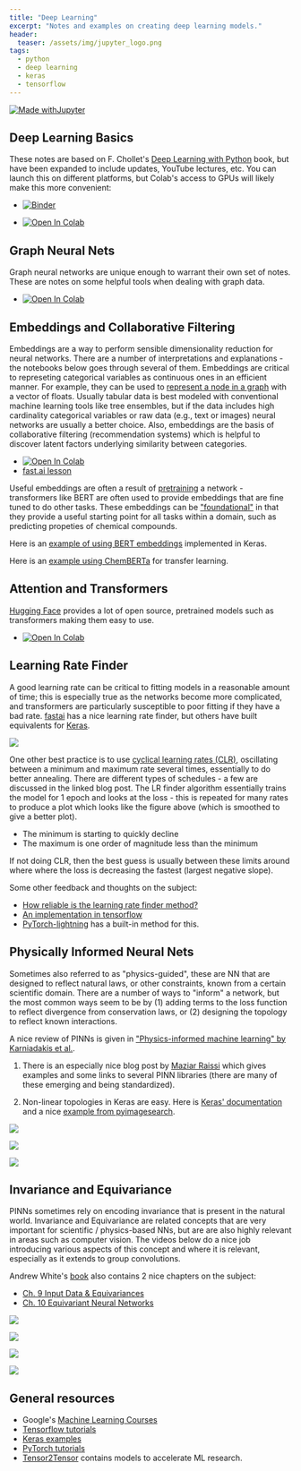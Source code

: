 ```yaml
---
title: "Deep Learning"
excerpt: "Notes and examples on creating deep learning models."
header:
  teaser: /assets/img/jupyter_logo.png
tags:
  - python
  - deep learning
  - keras
  - tensorflow
---
```


<!-- Enter details at https://mybinder.org/, then copy the badge below -->

[![Made withJupyter](https://img.shields.io/badge/Made%20with-Jupyter-orange?style=for-the-badge&logo=Jupyter)](https://jupyter.org/try)

Deep Learning Basics
---
These notes are based on F. Chollet's [Deep Learning with Python](https://www.amazon.com/Learning-Python-Second-Fran%C3%A7ois-Chollet/dp/1617296864) book, but have been expanded to include updates, YouTube lectures, etc.  You can launch this on different platforms, but Colab's access to GPUs will likely make this more convenient:
* [![Binder](https://mybinder.org/badge_logo.svg)](https://mybinder.org/v2/gh/nathan-mahynski/nathan-mahynski.github.io/public?filepath=%2F_notes%2Fdeep_learning%2Fdeep_learning_notes.ipynb)

* [![Open In Colab](https://colab.research.google.com/assets/colab-badge.svg)](https://colab.research.google.com/github/nathan-mahynski/nathan-mahynski.github.io/blob/public/_notes/deep_learning/deep_learning_notes.ipynb)

Graph Neural Nets
---
Graph neural networks are unique enough to warrant their own set of notes.  These are notes on some helpful tools when dealing with graph data.
 * [![Open In Colab](https://colab.research.google.com/assets/colab-badge.svg)](https://colab.research.google.com/github/nathan-mahynski/nathan-mahynski.github.io/blob/public/_notes/deep_learning/graph_nn_tools.ipynb)

Embeddings and Collaborative Filtering
---
Embeddings are a way to perform sensible dimensionality reduction for neural networks.  There are a number of interpretations and explanations - the notebooks below goes through several of them.  Embeddings are critical to represeting categorical variables as continuous ones in an efficient manner.  For example, they can be used to [represent a node in a graph](https://keras.io/examples/graph/node2vec_movielens) with a vector of floats. Usually tabular data is best modeled with conventional machine learning tools like tree ensembles, but if the data includes high cardinality categorical variables or raw data (e.g., text or images) neural networks are usually a better choice.  Also, embeddings are the basis of collaborative filtering (recommendation systems) which is helpful to discover latent factors underlying similarity between categories. 
* [![Open In Colab](https://colab.research.google.com/assets/colab-badge.svg)](https://colab.research.google.com/github/nathan-mahynski/nathan-mahynski.github.io/blob/public/_notes/deep_learning/embeddings.ipynb)
* [fast.ai lesson](https://course.fast.ai/Lessons/lesson7.html)

Useful embeddings are often a result of [pretraining](https://www.baeldung.com/cs/neural-network-pre-training) a network - transformers like BERT are often used to provide embeddings that are fine tuned to do other tasks.
These embeddings can be ["foundational"](https://arxiv.org/pdf/2209.01712v1.pdf) in that they provide a useful starting point for all tasks within a domain, such as predicting propeties of chemical compounds.

Here is an [example of using BERT embeddings](https://keras.io/examples/nlp/text_extraction_with_bert/) implemented in Keras.

Here is an [example using ChemBERTa](https://dmol.pub/dl/pretraining.html) for transfer learning.

Attention and Transformers
---

[Hugging Face](https://huggingface.co/) provides a lot of open source, pretrained models such as transformers making them easy to use.

* [![Open In Colab](https://colab.research.google.com/assets/colab-badge.svg)](https://colab.research.google.com/github/nathan-mahynski/nathan-mahynski.github.io/blob/public/_notes/deep_learning/transformers.ipynb)


Learning Rate Finder
---
A good learning rate can be critical to fitting models in a reasonable amount of time; this is especially true as the networks become more complicated, and transformers are particularly susceptible to poor fitting if they have a bad rate.  [fastai](https://fastai1.fast.ai/callbacks.lr_finder.html) has a nice learning rate finder, but others have built equivalents for [Keras](https://pyimagesearch.com/2019/08/05/keras-learning-rate-finder/).

![](https://b2633864.smushcdn.com/2633864/wp-content/uploads/2019/08/keras_learning_rate_finder_header.png?lossy=1&strip=1&webp=1)

One other best practice is to use [cyclical learning rates (CLR)](https://pyimagesearch.com/2019/07/29/cyclical-learning-rates-with-keras-and-deep-learning/), oscillating between a minimum and maximum rate several times, essentially to do better annealing. There are different types of schedules - a few are discussed in the linked blog post. The LR finder algorithm essentially trains the model for 1 epoch and looks at the loss - this is repeated for many rates to produce a plot which looks like the figure above (which is smoothed to give a better plot).  
* The minimum is starting to quickly decline
* The maximum is one order of magnitude less than the minimum

If not doing CLR, then the best guess is usually between these limits around where where the loss is decreasing the fastest (largest negative slope).

Some other feedback and thoughts on the subject:
* [How reliable is the learning rate finder method?](https://blog.dataiku.com/the-learning-rate-finder-technique-how-reliable-is-it)
* [An implementation in tensorflow](https://towardsdatascience.com/the-learning-rate-finder-6618dfcb2025)
* [PyTorch-lightning](https://pytorch-lightning.readthedocs.io/en/1.4.9/advanced/lr_finder.html) has a built-in method for this.

Physically Informed Neural Nets
---
Sometimes also referred to as "physics-guided", these are NN that are designed to reflect natural laws, or other constraints, known from a certain scientific domain.  There are a number of ways to "inform" a network, but the most common ways seem to be by (1) adding terms to the loss function to reflect divergence from conservation laws, or (2) designing the topology to reflect known interactions.

A nice review of PINNs is given in ["Physics-informed machine learning" by Karniadakis et al.](https://www.nature.com/articles/s42254-021-00314-5). 

1. There is an especially nice blog post by [Maziar Raissi](https://maziarraissi.github.io/research/1_physics_informed_neural_networks/) which gives examples and some links to several PINN libraries (there are many of these emerging and being standardized).

2. Non-linear topologies in Keras are easy. Here is [Keras' documentation](https://keras.io/guides/functional_api/#manipulate-complex-graph-topologies) and a nice [example from pyimagesearch](https://pyimagesearch.com/2019/02/04/keras-multiple-inputs-and-mixed-data/). 

[![](https://img.youtube.com/vi/POsGBquHFaY/0.jpg)](https://www.youtube.com/watch?v=POsGBquHFaY&list=WL&index=14)

[![](https://img.youtube.com/vi/ZuSx0pYAZ_I/0.jpg)](https://www.youtube.com/watch?v=ZuSx0pYAZ_I&list=WL&index=1)

[![](https://img.youtube.com/vi/AU_ewEJMaLc/0.jpg)](https://www.youtube.com/watch?v=AU_ewEJMaLc&list=WL&index=10)

Invariance and Equivariance
---
PINNs sometimes rely on encoding invariance that is present in the natural world.  Invariance and Equivariance are related concepts that are very important for scientific / physics-based NNs, but are are also highly relevant in areas such as computer vision.  The videos below do a nice job introducing various aspects of this concept and where it is relevant, especially as it extends to group convolutions.

Andrew White's [book](https://dmol.pub/) also contains 2 nice chapters on the subject:
* [Ch. 9 Input Data & Equivariances](https://dmol.pub/dl/data.html)
* [Ch. 10 Equivariant Neural Networks](https://dmol.pub/dl/Equivariant.html)

[![](https://img.youtube.com/vi/a4Quhf9NhMY/0.jpg)](https://www.youtube.com/watch?v=a4Quhf9NhMY&list=WL&index=17)

[![](https://img.youtube.com/vi/2bP_KuBrXSc/0.jpg)](https://www.youtube.com/watch?v=2bP_KuBrXSc&list=WL&index=19)

[![](https://img.youtube.com/vi/z2OEyUgSH2c/0.jpg)](https://www.youtube.com/watch?v=z2OEyUgSH2c&list=WL&index=11)

[![](https://img.youtube.com/vi/0_O8PdZBc5s/0.jpg)](https://www.youtube.com/watch?v=0_O8PdZBc5s&list=WL&index=12)

General resources
---
* Google's [Machine Learning Courses](https://developers.google.com/machine-learning)
* [Tensorflow tutorials](https://www.tensorflow.org/tutorials)
* [Keras examples](https://keras.io/examples/)
* [PyTorch tutorials](https://pytorch.org/tutorials/beginner/basics/intro.html)
* [Tensor2Tensor](https://github.com/tensorflow/tensor2tensor) contains models to accelerate ML research.
